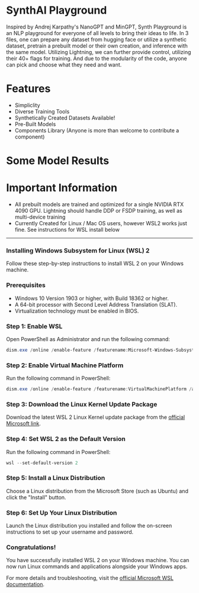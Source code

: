 # SynthAI Playground
Inspired by Andrej Karpathy's NanoGPT and MinGPT, Synth Playground is an NLP playground for everyone of all levels to bring their ideas to life. 
In 3 files, one can prepare any dataset from hugging face or utilize a synthetic dataset, pretrain a prebuilt model or their own creation, and inference with the same model.
Utilizing Lightning, we can further provide control, utilizing their 40+ flags for training. And due to the modularity of the code, anyone can pick and choose what they need and want.

# Features
* Simpliclity
* Diverse Training Tools
* Synthetically Created Datasets Available!
* Pre-Built Models
* Components Library (Anyone is more than welcome to contribute a component)

# Some Model Results



# Important Information
- All prebuilt models are trained and optimized for a single NVIDIA RTX 4090 GPU. Lightning should handle DDP or FSDP training, as well as multi-device training
- Currently Created for Linux / Mac OS users, however WSL2 works just fine. See instructions for WSL install below
---
### Installing Windows Subsystem for Linux (WSL) 2

Follow these step-by-step instructions to install WSL 2 on your Windows machine.

### Prerequisites

- Windows 10 Version 1903 or higher, with Build 18362 or higher.
- A 64-bit processor with Second Level Address Translation (SLAT).
- Virtualization technology must be enabled in BIOS.

### Step 1: Enable WSL

Open PowerShell as Administrator and run the following command:

```powershell
dism.exe /online /enable-feature /featurename:Microsoft-Windows-Subsystem-Linux /all /norestart
```

### Step 2: Enable Virtual Machine Platform

Run the following command in PowerShell:

```powershell
dism.exe /online /enable-feature /featurename:VirtualMachinePlatform /all /norestart
```

### Step 3: Download the Linux Kernel Update Package

Download the latest WSL 2 Linux Kernel update package from the [official Microsoft link](https://aka.ms/wsl2kernel).

### Step 4: Set WSL 2 as the Default Version

Run the following command in PowerShell:

```powershell
wsl --set-default-version 2
```

### Step 5: Install a Linux Distribution

Choose a Linux distribution from the Microsoft Store (such as Ubuntu) and click the "Install" button.

### Step 6: Set Up Your Linux Distribution

Launch the Linux distribution you installed and follow the on-screen instructions to set up your username and password.

### Congratulations!

You have successfully installed WSL 2 on your Windows machine. You can now run Linux commands and applications alongside your Windows apps.

For more details and troubleshooting, visit the [official Microsoft WSL documentation](https://docs.microsoft.com/en-us/windows/wsl/).
